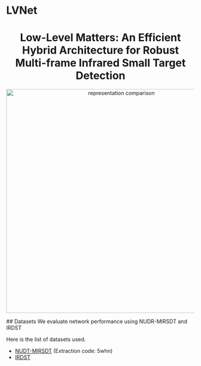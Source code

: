# LVNet
<h1 align="center"> Low-Level Matters: An Efficient Hybrid Architecture for Robust Multi-frame Infrared Small Target Detection </h1> 
<div class="alert alert-info">
<p align="center">
  <img src="./pic/compare.pdf" alt="representation comparison" width="600" />
</p>
</div>
## Datasets
We evaluate network performance using NUDR-MIRSDT and IRDST

Here is the list of datasets used. 

- [NUDT-MIRSDT](https://pan.baidu.com/s/1pSN350eurMafLiHBQBnrPA?pwd=5whn) (Extraction code: 5whn)
- [IRDST](https://drive.google.com/file/d/1sb-32pydlpXvlNxwx9niT2t6KP9oMJID/view?usp=sharing)

